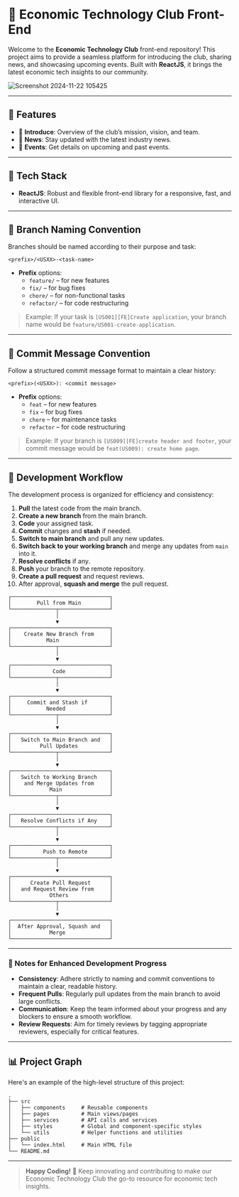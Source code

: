 
# 💼 Economic Technology Club Front-End

Welcome to the **Economic Technology Club** front-end repository! This project aims to provide a seamless platform for introducing the club, sharing news, and showcasing upcoming events. Built with **ReactJS**, it brings the latest economic tech insights to our community.

![Screenshot 2024-11-22 105425](https://github.com/user-attachments/assets/e5805f8b-c6cc-4fd5-9b63-90ab9079bd34)

---

## 🌟 Features

- 📢 **Introduce**: Overview of the club’s mission, vision, and team.
- 📰 **News**: Stay updated with the latest industry news.
- 🎉 **Events**: Get details on upcoming and past events.

---

## 🚀 Tech Stack

- **ReactJS**: Robust and flexible front-end library for a responsive, fast, and interactive UI.

---

## 📂 Branch Naming Convention

Branches should be named according to their purpose and task:

```plaintext
<prefix>/<USXX>-<task-name>
```

- **Prefix** options:
  - `feature/` – for new features
  - `fix/` – for bug fixes
  - `chore/` – for non-functional tasks
  - `refactor/` – for code restructuring
  
> Example: If your task is `[US001][FE]Create application`, your branch name would be `feature/US001-create-application`.

---

## 💾 Commit Message Convention

Follow a structured commit message format to maintain a clear history:

```plaintext
<prefix>(<USXX>): <commit message>
```

- **Prefix** options:
  - `feat` – for new features
  - `fix` – for bug fixes
  - `chore` – for maintenance tasks
  - `refactor` – for code restructuring
  
> Example: If your branch is `[US009][FE]create header and footer`, your commit message would be `feat(US009): create home page`.

---

## 🔄 Development Workflow

The development process is organized for efficiency and consistency:

1. **Pull** the latest code from the main branch.
2. **Create a new branch** from the main branch.
3. **Code** your assigned task.
4. **Commit** changes and **stash** if needed.
5. **Switch to main branch** and pull any new updates.
6. **Switch back to your working branch** and merge any updates from `main` into it.
7. **Resolve conflicts** if any.
8. **Push** your branch to the remote repository.
9. **Create a pull request** and request reviews.
10. After approval, **squash and merge** the pull request.

```plaintext
┌───────────────────────────────┐
│        Pull from Main         │
└──────────────┬────────────────┘
               │
               ▼
┌───────────────────────────────┐
│    Create New Branch from     │
│           Main                │
└──────────────┬────────────────┘
               │
               ▼
┌───────────────────────────────┐
│             Code              │
└──────────────┬────────────────┘
               │
               ▼
┌───────────────────────────────┐
│     Commit and Stash if       │
│           Needed              │
└──────────────┬────────────────┘
               │
               ▼
┌───────────────────────────────┐
│   Switch to Main Branch and   │
│         Pull Updates          │
└──────────────┬────────────────┘
               │
               ▼
┌───────────────────────────────┐
│   Switch to Working Branch    │
│    and Merge Updates from     │
│            Main               │
└──────────────┬────────────────┘
               │
               ▼
┌───────────────────────────────┐
│   Resolve Conflicts if Any    │
└──────────────┬────────────────┘
               │
               ▼
┌───────────────────────────────┐
│          Push to Remote       │
└──────────────┬────────────────┘
               │
               ▼
┌───────────────────────────────┐
│      Create Pull Request      │
│   and Request Review from     │
│            Others             │
└──────────────┬────────────────┘
               │
               ▼
┌───────────────────────────────┐
│  After Approval, Squash and   │
│            Merge              │
└───────────────────────────────┘
```

---

### 📌 Notes for Enhanced Development Progress

- **Consistency**: Adhere strictly to naming and commit conventions to maintain a clear, readable history.
- **Frequent Pulls**: Regularly pull updates from the main branch to avoid large conflicts.
- **Communication**: Keep the team informed about your progress and any blockers to ensure a smooth workflow.
- **Review Requests**: Aim for timely reviews by tagging appropriate reviewers, especially for critical features.

---

## 📊 Project Graph

Here's an example of the high-level structure of this project:

```plaintext
.
├── src
│   ├── components     # Reusable components
│   ├── pages          # Main views/pages
│   ├── services       # API calls and services
│   ├── styles         # Global and component-specific styles
│   └── utils          # Helper functions and utilities
├── public
│   └── index.html     # Main HTML file
└── README.md
```

---

> **Happy Coding!** 🎉 Keep innovating and contributing to make our Economic Technology Club the go-to resource for economic tech insights.
